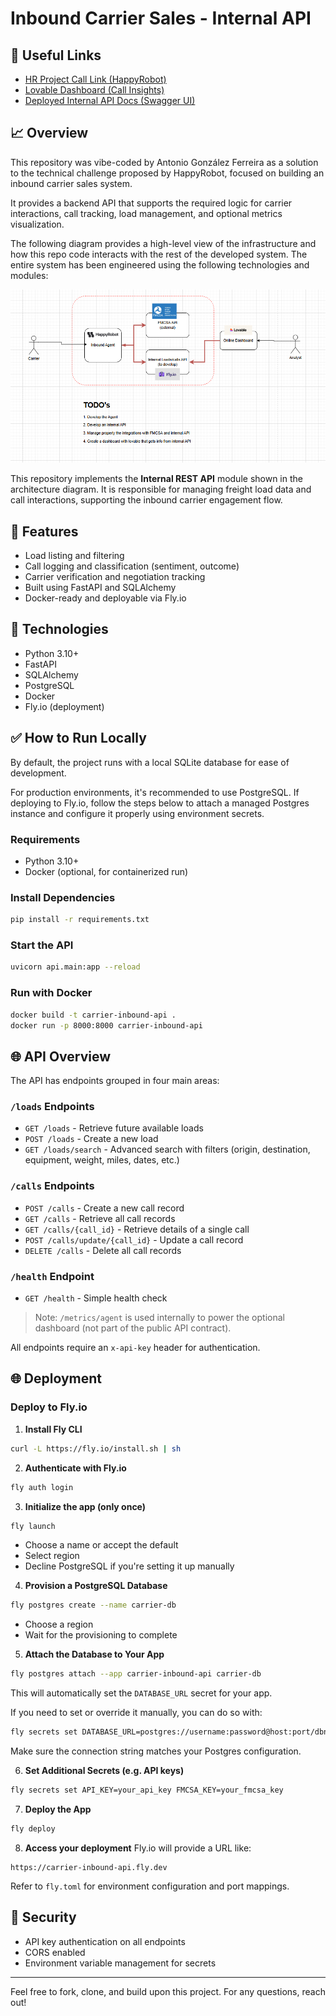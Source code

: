 # Inbound Carrier Sales - Internal API

## 📅 Useful Links

* [HR Project Call Link (HappyRobot)](https://platform.happyrobot.ai/deployments/u2hvt9impmce/lr4vbo9kfh5j)
* [Lovable Dashboard (Call Insights)](https://preview--call-whisper-insights-board.lovable.app/)
* [Deployed Internal API Docs (Swagger UI)](https://hr-challenge-code.fly.dev/docs)

## 📈 Overview

This repository was vibe-coded by Antonio González Ferreira as a solution to the technical challenge proposed by HappyRobot, focused on building an inbound carrier sales system.

It provides a backend API that supports the required logic for carrier interactions, call tracking, load management, and optional metrics visualization.

The following diagram provides a high-level view of the infrastructure and how this repo code interacts with the rest of the developed system. The entire system has been engineered using the following technologies and modules:

![System Overview](assets/challenge_system.png)

This repository implements the **Internal REST API** module shown in the architecture diagram. It is responsible for managing freight load data and call interactions, supporting the inbound carrier engagement flow.


## 🚀 Features

* Load listing and filtering
* Call logging and classification (sentiment, outcome)
* Carrier verification and negotiation tracking
* Built using FastAPI and SQLAlchemy
* Docker-ready and deployable via Fly.io

## 🔧 Technologies

* Python 3.10+
* FastAPI
* SQLAlchemy
* PostgreSQL
* Docker
* Fly.io (deployment)

## ✅ How to Run Locally

By default, the project runs with a local SQLite database for ease of development.

For production environments, it's recommended to use PostgreSQL. If deploying to Fly.io, follow the steps below to attach a managed Postgres instance and configure it properly using environment secrets.

### Requirements

* Python 3.10+
* Docker (optional, for containerized run)

### Install Dependencies

```bash
pip install -r requirements.txt
```

### Start the API

```bash
uvicorn api.main:app --reload
```

### Run with Docker

```bash
docker build -t carrier-inbound-api .
docker run -p 8000:8000 carrier-inbound-api
```

## 🌐 API Overview

The API has endpoints grouped in four main areas:

### `/loads` Endpoints

* `GET /loads` - Retrieve future available loads
* `POST /loads` - Create a new load
* `GET /loads/search` - Advanced search with filters (origin, destination, equipment, weight, miles, dates, etc.)

### `/calls` Endpoints

* `POST /calls` - Create a new call record
* `GET /calls` - Retrieve all call records
* `GET /calls/{call_id}` - Retrieve details of a single call
* `POST /calls/update/{call_id}` - Update a call record
* `DELETE /calls` - Delete all call records

### `/health` Endpoint

* `GET /health` - Simple health check

> Note: `/metrics/agent` is used internally to power the optional dashboard (not part of the public API contract).

All endpoints require an `x-api-key` header for authentication.

## 🌐 Deployment

### Deploy to Fly.io

1. **Install Fly CLI**

```bash
curl -L https://fly.io/install.sh | sh
```

2. **Authenticate with Fly.io**

```bash
fly auth login
```

3. **Initialize the app (only once)**

```bash
fly launch
```

* Choose a name or accept the default
* Select region
* Decline PostgreSQL if you're setting it up manually

4. **Provision a PostgreSQL Database**

```bash
fly postgres create --name carrier-db
```

* Choose a region
* Wait for the provisioning to complete

5. **Attach the Database to Your App**

```bash
fly postgres attach --app carrier-inbound-api carrier-db
```

This will automatically set the `DATABASE_URL` secret for your app.

If you need to set or override it manually, you can do so with:

```bash
fly secrets set DATABASE_URL=postgres://username:password@host:port/dbname
```

Make sure the connection string matches your Postgres configuration.

6. **Set Additional Secrets (e.g. API keys)**

```bash
fly secrets set API_KEY=your_api_key FMCSA_KEY=your_fmcsa_key
```

7. **Deploy the App**

```bash
fly deploy
```

8. **Access your deployment**
   Fly.io will provide a URL like:

```
https://carrier-inbound-api.fly.dev
```

Refer to `fly.toml` for environment configuration and port mappings.

## 🔐 Security

* API key authentication on all endpoints
* CORS enabled
* Environment variable management for secrets


---

Feel free to fork, clone, and build upon this project. For any questions, reach out!
